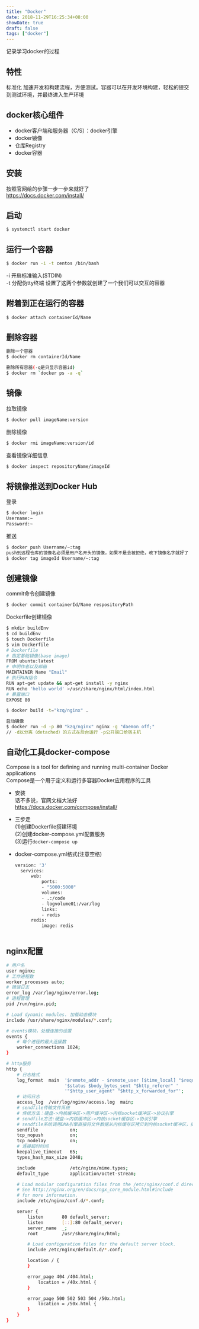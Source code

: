```yaml
---
title: "Docker"
date: 2018-11-29T16:25:34+08:00
showDate: true
draft: false
tags: ["docker"]
---
```

记录学习docker的过程
## 特性
标准化
加速开发和构建流程，方便测试。容器可以在开发环境构建，轻松的提交到测试环境，并最终进入生产环境
## docker核心组件
* docker客户端和服务器（C/S）：docker引擎
* docker镜像
* 仓库Registry
* docker容器

## 安装
按照官网给的步骤一步一步来就好了
<br>https://docs.docker.com/install/

## 启动
```bash
$ systemctl start docker
```
## 运行一个容器
```bash
$ docker run -i -t centos /bin/bash
```
-i 开启标准输入(STDIN)
<br>-t 分配伪tty终端
设置了这两个参数就创建了一个我们可以交互的容器

## 附着到正在运行的容器
```bash
$ docker attach containerId/Name
```

## 删除容器
```bash
删除一个容器
$ docker rm containerId/Name

删除所有容器(-q是只显示容器id)
$ docker rm `docker ps -a -q`
```

## 镜像
拉取镜像
```bash
$ docker pull imageName:version
```

删除镜像
```bash
$ docker rmi imageName:version/id
```
查看镜像详细信息
```bash
$ docker inspect repositoryName/imageId
```
## 将镜像推送到Docker Hub
登录
```bash
$ docker login
Username:~
Password:~
```
推送
```bash
$ docker push Username/~:tag
push到远程仓库的镜像名必须是用户名开头的镜像，如果不是会被拒绝，改下镜像名字就好了
$ docker tag imageId Username/~:tag 
```
## 创建镜像
commit命令创建镜像
```bash
$ docker commit containerId/Name respositoryPath
```

Dockerfile创建镜像
```bash
$ mkdir buildEnv
$ cd buildEnv
$ touch Dockerfile
$ vim Dockerfile
# Dockerfile
# 指定基础镜像(base image)
FROM ubuntu:latest
# 申明作者以及邮箱
MAINTAINER Name "Email"
# 执行RUN指令
RUN apt-get update && apt-get install -y nginx 
RUN echo 'hello world' >/usr/share/nginx/html/index.html
# 暴露端口
EXPOSE 80

$ docker build -t="kzq/nginx" .

启动镜像
$ docker run -d -p 80 "kzq/nginx" nginx -g "daemon off;"
// -d以分离（detached）的方式在后台运行 -p公开端口给宿主机
```
## 自动化工具docker-compose
Compose is a tool for defining and running multi-container Docker applications
<br>Compose是一个用于定义和运行多容器Docker应用程序的工具

* 安装
  <br>话不多说，官网文档大法好
  <br>https://docs.docker.com/compose/install/
* 三步走
  <br>(1)创建Dockerfile搭建环境
  <br>(2)创建docker-compose.yml配置服务
  <br>(3)运行`docker-compose up`
* docker-compose.yml格式(注意空格)

  ```bash
  version: '3'
    services:
        web:
            ports:
            - "5000:5000"
            volumes:
            - .:/code
            - logvolume01:/var/log
            links:
            - redis
        redis:
            image: redis
    
  ```
## nginx配置
```bash
# 用户名
user nginx;
# 工作进程数
worker_processes auto;
# 错误日志
error_log /var/log/nginx/error.log;
# 进程管理
pid /run/nginx.pid;

# Load dynamic modules. 加载动态模块
include /usr/share/nginx/modules/*.conf;

# events模块，处理连接的设置
events {
    # 每个进程的最大连接数
    worker_connections 1024;
}

# http服务
http {
    # 日志格式
    log_format  main  '$remote_addr - $remote_user [$time_local] "$request" '
                      '$status $body_bytes_sent "$http_referer" '
                      '"$http_user_agent" "$http_x_forwarded_for"';
    # 访问日志
    access_log  /var/log/nginx/access.log  main;
    # sendfile传输文件系统
    # 传统方法：硬盘->内核缓冲区->用户缓冲区->内核socket缓冲区->协议引擎
    # sendfile方法:硬盘->内核缓冲区->内核socket缓存区->协议引擎 
    # sendfile系统调用DMA引擎直接将文件数据从内核缓存区拷贝到内核socket缓冲区，提高了性能
    sendfile            on;
    tcp_nopush          on;
    tcp_nodelay         on;
    # 连接超时时间
    keepalive_timeout   65;
    types_hash_max_size 2048;

    include             /etc/nginx/mime.types;
    default_type        application/octet-stream;

    # Load modular configuration files from the /etc/nginx/conf.d directory.
    # See http://nginx.org/en/docs/ngx_core_module.html#include
    # for more information.
    include /etc/nginx/conf.d/*.conf;

    server {
        listen       80 default_server;
        listen       [::]:80 default_server;
        server_name  _;
        root         /usr/share/nginx/html;

        # Load configuration files for the default server block.
        include /etc/nginx/default.d/*.conf;

        location / {
        }

        error_page 404 /404.html;
            location = /40x.html {
        }

        error_page 500 502 503 504 /50x.html;
            location = /50x.html {
        }
    }
}
```
